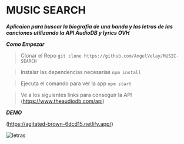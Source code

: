 # MUSIC SEARCH

***Aplicaion para buscar la biografia de una banda y las letras de las canciones utilizando la API AudioDB y lyrics OVH***



***Como Empezar*** 

>Clonar el Repo
`git clone https://github.com/AngelVelay/MUSIC-SEARCH`

> Instalar las dependencias necesarias 
`npm install `

>Ejecuta el comando para ver la app 
`npm start`

>Ve a los siguientes links para conseguir la API
(https://www.theaudiodb.com/api)


***DEMO***

(https://agitated-brown-6dcd15.netlify.app/)


![letras](https://user-images.githubusercontent.com/26851737/140632348-8704fe54-2b1c-41b6-8829-af3581c10dfc.png)


